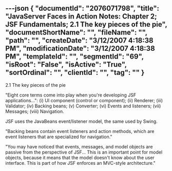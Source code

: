 ---json
{
  "documentId": "2076071798",
  "title": "JavaServer Faces in Action Notes: Chapter 2; JSF Fundamentals; 2.1 The key pieces of the pie",
  "documentShortName": "",
  "fileName": "",
  "path": "",
  "createDate": "3/12/2007 4:18:38 PM",
  "modificationDate": "3/12/2007 4:18:38 PM",
  "templateId": "",
  "segmentId": "69",
  "isRoot": "False",
  "isActive": "True",
  "sortOrdinal": "",
  "clientId": "",
  "tag": ""
}
---

2.1 The key pieces of the pie

&quot;Eight core terms come into play when you're developing JSF applications...&quot;: (i) UI component (control or component); (ii) Renderer; (iii) Validator; (iv) Backing beans; (v) Converter; (vi) Events and listeners; (vii) Messages; (viii) Navigation.

JSF uses the JavaBeans event/listener model, the same used by Swing.

&quot;Backing beans contain event listeners and action methods, which are event listeners that are specialized for navigation.&quot;

&quot;You may have noticed that events, messages, and model objects are passive from the perspective of JSF... This is an important point for model objects, because it means that the model doesn't know about the user interface. This is part of how JSF enforces an MVC-style architecture.&quot;
